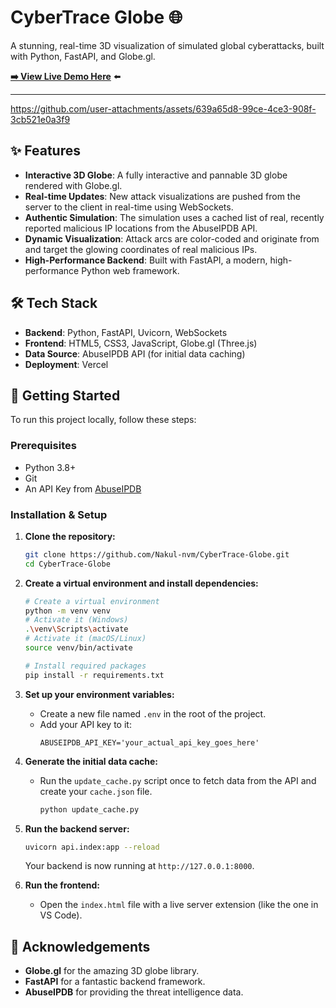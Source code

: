 # CyberTrace Globe 🌐

A stunning, real-time 3D visualization of simulated global cyberattacks, built with Python, FastAPI, and Globe.gl.

**[➡️ View Live Demo Here](https://cyber-trace-globe.vercel.app/)** ⬅️

---

https://github.com/user-attachments/assets/639a65d8-99ce-4ce3-908f-3cb521e0a3f9

## ✨ Features

- **Interactive 3D Globe**: A fully interactive and pannable 3D globe rendered with Globe.gl.
- **Real-time Updates**: New attack visualizations are pushed from the server to the client in real-time using WebSockets.
- **Authentic Simulation**: The simulation uses a cached list of real, recently reported malicious IP locations from the AbuseIPDB API.
- **Dynamic Visualization**: Attack arcs are color-coded and originate from and target the glowing coordinates of real malicious IPs.
- **High-Performance Backend**: Built with FastAPI, a modern, high-performance Python web framework.

## 🛠️ Tech Stack

- **Backend**: Python, FastAPI, Uvicorn, WebSockets
- **Frontend**: HTML5, CSS3, JavaScript, Globe.gl (Three.js)
- **Data Source**: AbuseIPDB API (for initial data caching)
- **Deployment**: Vercel

## 🚀 Getting Started

To run this project locally, follow these steps:

### Prerequisites

- Python 3.8+
- Git
- An API Key from [AbuseIPDB](https://www.abuseipdb.com/api)

### Installation & Setup

1.  **Clone the repository:**

    ```bash
    git clone https://github.com/Nakul-nvm/CyberTrace-Globe.git
    cd CyberTrace-Globe
    ```

2.  **Create a virtual environment and install dependencies:**

    ```bash
    # Create a virtual environment
    python -m venv venv
    # Activate it (Windows)
    .\venv\Scripts\activate
    # Activate it (macOS/Linux)
    source venv/bin/activate

    # Install required packages
    pip install -r requirements.txt
    ```

3.  **Set up your environment variables:**

    - Create a new file named `.env` in the root of the project.
    - Add your API key to it:
      ```
      ABUSEIPDB_API_KEY='your_actual_api_key_goes_here'
      ```

4.  **Generate the initial data cache:**

    - Run the `update_cache.py` script once to fetch data from the API and create your `cache.json` file.
      ```bash
      python update_cache.py
      ```

5.  **Run the backend server:**

    ```bash
    uvicorn api.index:app --reload
    ```

    Your backend is now running at `http://127.0.0.1:8000`.

6.  **Run the frontend:**
    - Open the `index.html` file with a live server extension (like the one in VS Code).

## 🙏 Acknowledgements

- **Globe.gl** for the amazing 3D globe library.
- **FastAPI** for a fantastic backend framework.
- **AbuseIPDB** for providing the threat intelligence data.
